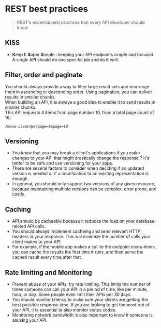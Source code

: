 # REST best practices

> REST's essential best practices that every API developer should know.  

## KISS
- **K**eep **I**t **S**uper **S**imple : keeping your API endpoints simple and focused.
A single API should do one specific job and do it well.  


## Filter, order and paginate
You should always provide a way to filter large result sets and rearrange them in ascending or descending order. Using pagination, you can deliver results in smaller chunks.  
When building an API, it is always a good idea to enable it to send results in smaller chunks.  
This API requests 4 items from page number 10, from a total page count of 16:
```
/menu-items?perpage=4&page=10
```

## Versioning
- You know that you may break a client's applications if you make changes to your API that might drastically change the response ? It's better to be safe and use versioning for your apps.
- There are several factors to consider when deciding if an updated version is needed or if a modification to an existing representation is enough.
- In general, you should only support two versions of any given resource, because maintaining multiple versions can be complex, error prone, and costly.

## Caching
- API should be cacheable because it reduces the load on your database-related API calls.
- You should always implement cacheing and send relevant HTTP headers in your response. This will minimize the number of calls your client makes to your API.
- For example, if the mobile app makes a call to the endpoint menu-items, you can cache the results the first time it runs, and then serve the cached result every time after that.

## Rate limiting and Monitoring
- Prevent abuse of your APIs, try rate limiting. This limits the number of times someone can call your API in a period of time, like per minute, hour, or day. Some people even limit their APIs per 30 days.
- You should monitor latency to make sure your clients are getting the best possible response time. If you are looking to get the most out of your API, it is essential to also monitor status codes.
- Monitoring network bandwidth is also important to know if someone is abusing your API.


